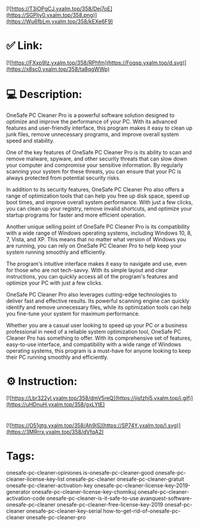 [![https://T3iOPgCJ.yxalm.top/358/Dej7oE](https://SGPljy0.yxalm.top/358.png)](https://Wu6fbLm.yxalm.top/358/kEXe6F9)
# ✅ Link:
[![https://FXxp9Iz.yxalm.top/358/RPhfm](https://Foqsp.yxalm.top/d.svg)](https://x8sc0.yxalm.top/358/ta8qgWWp)
# 💻 Description:
OneSafe PC Cleaner Pro is a powerful software solution designed to optimize and improve the performance of your PC. With its advanced features and user-friendly interface, this program makes it easy to clean up junk files, remove unnecessary programs, and improve overall system speed and stability.

One of the key features of OneSafe PC Cleaner Pro is its ability to scan and remove malware, spyware, and other security threats that can slow down your computer and compromise your sensitive information. By regularly scanning your system for these threats, you can ensure that your PC is always protected from potential security risks.

In addition to its security features, OneSafe PC Cleaner Pro also offers a range of optimization tools that can help you free up disk space, speed up boot times, and improve overall system performance. With just a few clicks, you can clean up your registry, remove invalid shortcuts, and optimize your startup programs for faster and more efficient operation.

Another unique selling point of OneSafe PC Cleaner Pro is its compatibility with a wide range of Windows operating systems, including Windows 10, 8, 7, Vista, and XP. This means that no matter what version of Windows you are running, you can rely on OneSafe PC Cleaner Pro to help keep your system running smoothly and efficiently.

The program's intuitive interface makes it easy to navigate and use, even for those who are not tech-savvy. With its simple layout and clear instructions, you can quickly access all of the program's features and optimize your PC with just a few clicks.

OneSafe PC Cleaner Pro also leverages cutting-edge technologies to deliver fast and effective results. Its powerful scanning engine can quickly identify and remove unnecessary files, while its optimization tools can help you fine-tune your system for maximum performance.

Whether you are a casual user looking to speed up your PC or a business professional in need of a reliable system optimization tool, OneSafe PC Cleaner Pro has something to offer. With its comprehensive set of features, easy-to-use interface, and compatibility with a wide range of Windows operating systems, this program is a must-have for anyone looking to keep their PC running smoothly and efficiently.

# ⚙️ Instruction:
[![https://Lbr322yl.yxalm.top/358/dmV5reQ](https://jisfzhj5.yxalm.top/i.gif)](https://uHDnuH.yxalm.top/358/gxLYtE)
#
[![https://O51gtg.yxalm.top/358/Ah9jS](https://SP74Y.yxalm.top/l.svg)](https://3MRrrx.yxalm.top/358/dVfqA2)
# Tags:
onesafe-pc-cleaner-opiniones is-onesafe-pc-cleaner-good onesafe-pc-cleaner-license-key-list onesafe-pc-cleaner onesafe-pc-cleaner-gratuit onesafe-pc-cleaner-activation-key onesafe-pc-cleaner-license-key-2019-generator onesafe-pc-cleaner-license-key-chomikuj onesafe-pc-cleaner-activation-code onesafe-pc-cleaner-is-it-safe-to-use avanquest-software-onesafe-pc-cleaner onesafe-pc-cleaner-free-license-key-2019 onesaf-pc-cleaner onesafe-pc-cleaner-key-serial how-to-get-rid-of-onesafe-pc-cleaner onesafe-pc-cleaner-pro





